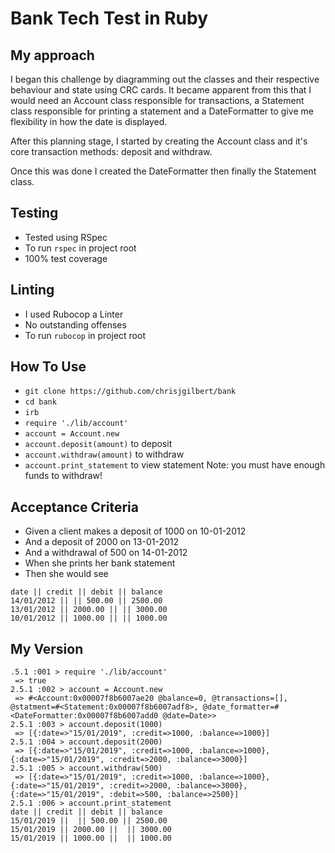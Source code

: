 # Bank Tech Test in Ruby

## My approach   
I began this challenge by diagramming out the classes and their respective behaviour and state using CRC cards. It became apparent from this that I would need an Account class responsible for transactions, a Statement class responsible for printing a statement and a DateFormatter to give me flexibility in how the date is displayed.

After this planning stage, I started by creating the Account class and it's core transaction methods: deposit and withdraw.

Once this was done I created the DateFormatter then finally the Statement class.

## Testing
* Tested using RSpec   
* To run `rspec` in project root    
* 100% test coverage

## Linting
* I used Rubocop a Linter   
* No outstanding offenses   
* To run `rubocop` in project root   

## How To Use
* `git clone https://github.com/chrisjgilbert/bank`   
* `cd bank`   
* `irb`   
* `require './lib/account'`   
* `account = Account.new`
* `account.deposit(amount)` to deposit
* `account.withdraw(amount)` to withdraw
* `account.print_statement` to view statement
Note: you must have enough funds to withdraw!

## Acceptance Criteria   
* Given a client makes a deposit of 1000 on 10-01-2012
* And a deposit of 2000 on 13-01-2012
* And a withdrawal of 500 on 14-01-2012
* When she prints her bank statement
* Then she would see
```
date || credit || debit || balance
14/01/2012 || || 500.00 || 2500.00
13/01/2012 || 2000.00 || || 3000.00
10/01/2012 || 1000.00 || || 1000.00
```

## My Version   
```
.5.1 :001 > require './lib/account'
 => true
2.5.1 :002 > account = Account.new
 => #<Account:0x00007f8b6007ae20 @balance=0, @transactions=[], @statment=#<Statement:0x00007f8b6007adf8>, @date_formatter=#<DateFormatter:0x00007f8b6007add0 @date=Date>>
2.5.1 :003 > account.deposit(1000)
 => [{:date=>"15/01/2019", :credit=>1000, :balance=>1000}]
2.5.1 :004 > account.deposit(2000)
 => [{:date=>"15/01/2019", :credit=>1000, :balance=>1000}, {:date=>"15/01/2019", :credit=>2000, :balance=>3000}]
2.5.1 :005 > account.withdraw(500)
 => [{:date=>"15/01/2019", :credit=>1000, :balance=>1000}, {:date=>"15/01/2019", :credit=>2000, :balance=>3000}, {:date=>"15/01/2019", :debit=>500, :balance=>2500}]
2.5.1 :006 > account.print_statement
date || credit || debit || balance
15/01/2019 ||  || 500.00 || 2500.00
15/01/2019 || 2000.00 ||  || 3000.00
15/01/2019 || 1000.00 ||  || 1000.00
```
